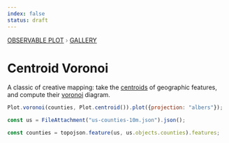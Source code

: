 ```yaml
---
index: false
status: draft
---
```


<div style="color: grey; font: 13px/25.5px var(--sans-serif); text-transform: uppercase;"><h1 style="display: none;">Plot: Centroid Voronoi</h1><a href="/plot">Observable Plot</a> › <a href="/@observablehq/plot-gallery">Gallery</a></div>

# Centroid Voronoi

A classic of creative mapping: take the [centroids](https://observablehq.com/plot/transforms/centroid) of geographic features, and compute their [voronoi](https://observablehq.com/plot/marks/delaunay) diagram.

```js echo
Plot.voronoi(counties, Plot.centroid()).plot({projection: "albers"});
```

```js echo
const us = FileAttachment("us-counties-10m.json").json();
```

```js echo
const counties = topojson.feature(us, us.objects.counties).features;
```
